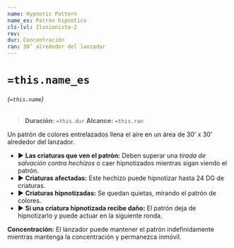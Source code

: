 ```yaml
---
name: Hypnotic Pattern
name_es: Patrón hipnótico
cls-lvl: Ilusionista-2
rev: 
dur: Concentración
ran: 30’ alrededor del lanzador
---
```

# `=this.name_es`
###### (`=this.name`)

>**Duración:** `=this.dur`
>**Alcance:** `=this.ran`

Un patrón de colores entrelazados llena el aire en un área de 30’ x 30’ alrededor del lanzador. 
- ▶ **Las criaturas que ven el patrón:** Deben superar una _tirada de salvación contra hechizos_ o caer hipnotizados mientras sigan viendo el patrón.
- ▶ **Criaturas afectadas:** Este hechizo puede hipnotizar hasta 24 DG de criaturas. 
- ▶ **Criaturas hipnotizadas:** Se quedan quietas, mirando el patrón de colores. 
- ▶ **Si una criatura hipnotizada recibe daño:** El patrón deja de hipnotizarlo y puede actuar en la siguiente ronda. 

**Concentración:** El lanzador puede mantener el patrón indefinidamente mientras mantenga la concentración y permanezca inmóvil.